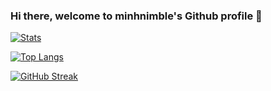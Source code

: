 ### Hi there, welcome to minhnimble's Github profile 👋

[![Stats](https://github-readme-stats.vercel.app/api?username=minhnimble&show_icons=true&theme=merko)](https://github.com/anuraghazra/github-readme-stats)

[![Top Langs](https://github-readme-stats.vercel.app/api/top-langs/?username=minhnimble&theme=merko&layout=compact)](https://github.com/anuraghazra/github-readme-stats)


[![GitHub Streak](https://github-readme-streak-stats.herokuapp.com/?user=minhnimble&theme=merko)](https://git.io/streak-stats)

<!--
**minhnimble/minhnimble** is a ✨ _special_ ✨ repository because its `README.md` (this file) appears on your GitHub profile.

Here are some ideas to get you started:

- 🔭 I’m currently working on ...
- 🌱 I’m currently learning ...
- 👯 I’m looking to collaborate on ...
- 🤔 I’m looking for help with ...
- 💬 Ask me about ...
- 📫 How to reach me: ...
- 😄 Pronouns: ...
- ⚡ Fun fact: ...
-->
